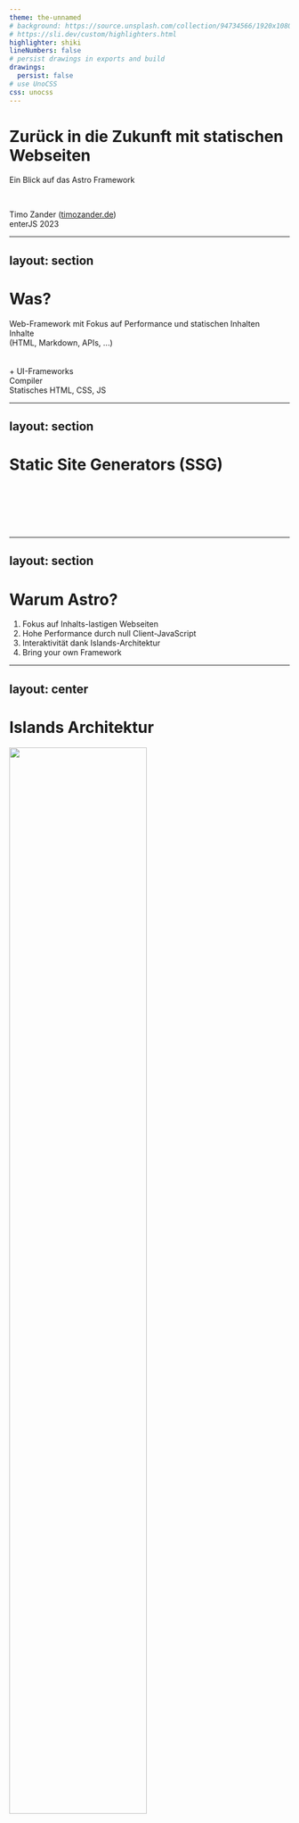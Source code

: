 ```yaml
---
theme: the-unnamed
# background: https://source.unsplash.com/collection/94734566/1920x1080
# https://sli.dev/custom/highlighters.html
highlighter: shiki
lineNumbers: false
# persist drawings in exports and build
drawings:
  persist: false
# use UnoCSS
css: unocss
---
```


# Zurück in die Zukunft mit statischen Webseiten

Ein Blick auf das Astro Framework

<br />

Timo Zander (<a href="http://timozander.de">timozander.de</a>)  
enterJS 2023

<!--

- Willkommen in Darmstadt
- Timo Zander, Astro Framework
- Astro Hype
- heute: Warum Astro
- Presentation + Live Coding. Fragen am Ende

- Folien + Code auf Webseite, timozander.de
-->

---
layout: section
---

# Was?

<span class="text-xl mt-5">
Web-Framework mit Fokus auf Performance und statischen Inhalten
</span>

<div class="w-full flex flex-row gap-x-10 mt-15">
  <div class="flex flex-1 flex-col text-center items-center">
    <ph-file-code class="text-5xl" />
    Inhalte<br/>
    (HTML, Markdown, APIs, ...)<br/><br/>
    <br class="my-2"/>
    + UI-Frameworks
  </div>



   <div class="flex flex-1 flex-col items-center">
    <simple-icons-astro class="text-5xl" />
    Compiler
  </div>

  <div class="flex flex-1 flex-col  text-center items-center">
      <ph-files-fill class="text-5xl" />
      Statisches HTML, CSS, JS
    </div>

  <Arrow x1="300" y1="350" x2="420" y2="350" />
  <Arrow x1="550" y1="350" x2="670" y2="350" />


</div>

<!-- 
- Doch was ist Astro
- Web-Framework mit Fokus auf Inhalte: Blogs, Portfolios, E-Commerce
- Inhalte: aus verschiedenen Quellen
- Build durch Compiler (Integrationen und Plugins! Tailwind, React, ...)
- Statische Ausgabe: "Reine" HTML Dateien
- Deployment: Webserver, Edge, ...
- einreihen in Konkurrenz (ÜBERLEITUNG)

-->
---
layout: section
---

# Static Site Generators (SSG)

<div class="distribute relative">
  <logos-nextjs  />
  <logos-nuxt  />
  <logos-svelte-kit  />
  <logos-docusaurus  />
  <logos-remix  />

</div>

<div class="distribute relative">
  <logos-eleventy  />
  <logos-gatsby />
  <logos-hexo />
  <logos-gridsome />
  <logos-astro />

</div>

<style>
.slidev-page {
  background: #303c5f  !important;
}

svg {
  font-size: 120px;
}

.distribute {
  display: flex;
  padding: 20px 0;
  justify-content: space-between;
  align-items: center;
}

</style>

<!-- 
- Konkurrenz: SSGs
- Auswahl an Frameworks: welches nimmt man?

<br />

- jeder hat Lieblings Framework
- React vs Vue Kampf, "Svelte ist Revolution" 
- Wahl des Tools nach Framework ->  hilft nicht
- Next und Nuxt als Platzhirsche -> natürliche Wahl
- spezialisierte Tools: Docusaurus als Beispiel

<br/>

- viele von euch fragen sich: WARUM
- warum noch ein Framework
- Kritisch beäugt bei Neuem -> GUT SO!

<br />

- Zeigen was Astro besonders macht (4 Punkte)


-->


---
layout: section
---

# Warum Astro?

<div class="absolute top-50% -translate-y-50% left-35% text-2xl">

1. <twemoji-spiral-notepad /> Fokus auf Inhalts-lastigen Webseiten
2. <twemoji-rocket/> Hohe Performance durch null Client-JavaScript
3. <twemoji-desert-island /> Interaktivität dank Islands-Architektur
4. <twemoji-puzzle-piece /> Bring your own Framework

</div>

<style>
li {
  @apply my-5;
}

ol {
  @apply !list-none
}

svg {
  @apply mr-4;
}
</style>

<!-- 
- klarer Fokus
- Vergleich mit Next.js = kann alles
- Astro sagt klar: Inhalte-lastige Webseiten (und hat entsprechend Features)
- Wer JIRA nachbauen will, ist hier falsch

<br />

- PERFORMANCE: per default 0 client-JS
- doch ganz ohne JS ist nicht gut (Beispiele)
- Deshalb: Island-Architektur
- sorgt für Performance: schnelle Time-to-interactive!

<br />

- Framework-agnostisch
- EINFACH zu installiert
-->

---
layout: center
---

# Islands Architektur

<div class="flex w-full px-20 mt-2"> 
  <img src="/images/islands_architecture.png" class="h-110" />

  <div class="flex-1 px-10 py-3 text-2xl items-center">
    
  Interaktive Elemente werden **nachgeladen**

  <br class="mb-9"  />

  Statische Elemente sind **sofort verfügbar**
  
  
  </div>

</div>

<!-- 
- Webseite in "Inseln" aufgeteilt
- statisch: wird in HTML-Datei statisch ausgeliefert
- dynamisch: erfordert Client-JS. Entweder rendern oder ladern

<br/>

- per Default alles statisch
- hilft für Performance: Keine Gedanken an Performance
- Client-JS immer ein bewusstes Opt-in
-->

---
layout: center
---

# MPA-Architektur


<table class="mt-12">
  <thead>
    <tr>
      <th></th>
      <th>Single-Page Application (SPA)</th>
      <th>Multi-Page Application (MPA)</th>
    </tr>
  </thead>

  <tr>
    <th>Rendering</th>  
    <td>Client</td>
    <td>Server</td>
  </tr>
  <tr>
    <th>Navigation</th>  
    <td>Client</td>
    <td>Server</td>
  </tr>
  <tr>
    <th>State-Management</th>  
    <td>Client</td>
    <td>Server</td>
  </tr>
  <tr>
    <th>Client-JavaScript</th>  
    <td>viel</td>
    <td>wenig bis keins</td>
  </tr>
</table>


<style>
th, td {
  @apply p-4 text-xl;
}
th {
  @apply font-bold;
}
td {
  @apply text-center;
}
</style>

<!--
- Astro hat MPA-Architektur
- im Gegensatz zu React und co

<br />

- SPA: nur eine index.html Datei, leer
- Client-JS rendert alles
- JS übernimmt Navigation, State-Management ...

<br />

- MPA: "traditionell" wie PHP etc.
- Server rendert HTML (mit Inhalten)
- Navigation = neue Request an Server, neue HTML Datei
- SESSIONS auf Server für State

<br />

- Spektrum: von SPA bis MPA
- z.B. serverseitig gerenderte SPAs, erhöht Initial-Performance
- kein gut oder schlecht
- für Astros Zwecke: MPA besser

-->

---
---

# Rendering Modi von Astro

<div class="w-full flex gap-x-10">

  <div class="flex-1">

  ### Static Site Generation (SSG)

  <div class="flex pt-8">
    <div class="flex flex-1 flex-col items-center">
      <ph-file-code class="text-5xl" />
      Astro-Quellcode
    </div>
    <div class="flex flex-1 flex-col items-center">
      <simple-icons-astro class="text-5xl" />
      Compiler
    </div>
    <Arrow x1="250" y1="230" x2="300" y2="230" />
  </div>
  <div class="flex pt-22">
    <div class="flex flex-1 flex-col items-center">
      <ph-computer-tower class="text-5xl" />
      Webserver
    </div>
    <Arrow x1="370" y1="300" x2="370" y2="350" />
    <div class="flex flex-1 flex-col items-center">
      <ph-files-fill class="text-5xl" />
      HTML, CSS, JS
    </div>
    <Arrow x1="300" y1="400" x2="250" y2="400" />
  </div>
  
  </div>


  <div class="flex-1">

  ### Server-side Rendering (SSR)

  <v-click>
  <div class="flex pt-8">
    <div class="flex flex-1 flex-col items-center">
      <ph-globe class="text-5xl" />
      URL Aufruf
    </div>
    <div class="flex flex-1 flex-col items-center">
      <simple-icons-astro class="text-5xl" />
      Astro-Runtime
    </div>
    <Arrow x1="690" y1="220" x2="740" y2="220" />
    <Arrow x2="690" y1="240" x1="740" y2="240" />
  </div>
  <div class="flex pt-22">
    <div class="flex flex-1 flex-col items-center">
    </div>
    <Arrow x1="830" y1="300" x2="830" y2="350" />
    <Arrow x1="810" y2="300" x2="810" y1="350" />
    <div class="flex flex-1 flex-col items-center">
       <ph-file-code class="text-5xl" />
      Astro-Quellcode
    </div>
  </div>
  </v-click>

  </div>

</div>

<!-- 

1. Statisches Rendern (wie erwähnt)
   -  Build wird ausgeführt
   -  Compiler gibt fertige HTML, CSS, JS Datei aus
   -  keine Spur mehr von Astro
   -  kostengünstig irgendwo statisch hosten (Nginx ...)
   -  in Stein gemeißelt: Nur Build ändert Inhalte

- klingt wie Rückschritt, aber:
- automatisieren mit Build-Pipeline
- Beispiel von meinem Blog
- wenige Minuten zwischen Commit + Live

klick
<br />

2. Serverseitiges Rendern
   - Request an Server (z.B. "About me")
   - Astro-Runtime rendert die Seite, gibt on demand HTML zurück 
   - Vorteil: Datenbanken, APIs, Echtzeit
   - Astro Fokus auf statischen Inhalten
   - deshalb heute: Schwerpunkt auf SSG
   - Syntax zu 90% gleich

-->

---
layout: section
---

# Astro in der Praxis
Ein neues Projekt mit Astro erstellen

<!-- wie sieht ein Astro Projekt aus -->

---
---

## Ein Astro-Projekt zum Leben erwecken

<br class="block mb-20" />

```bash
$ pnpm create astro@latest
```

[oder online auf astro.new](https://astro.new/)

<br class="mb-2" />

Starten des Entwicklungs-Servers mit `pnpm dev`

<style>
  p {
    @apply text-2xl pt-5 text-center;
  }
</style>


<!-- 
- schnell erstellt
- CLI oder online
- vielzahl von Templates
- vom leeren Projekt bis "Kitchen sink"
- heute: leeres Projekt
- reminder: Sourcecode online
-->

---

# Ein neues Astro Projekt
```bash {all|2|6-9}
├── README.md
├── astro.config.mjs
├── node_modules/
├── package.json
├── pnpm-lock.yaml
├── public/
│   └── ...
├── src/
│   └── ...
└── tsconfig.json
```

<!--
- überwiegend Standard

klick

- Astro-Config: Add-ons, Verhalten des Frameworks, ...
- z.B. vue als "integration" hinzufügen

klick 

- interessant sind public und src
- public: Dateien und Assets, welche *nicht* vom Build berührt werden (z.B. robots.txt)
- src: Quellcode, folgt jetzt
-->

---
---

# Das `src` Verzeichnis
```bash {2,4,6}
├ src
  ├── components
  │   └── Card.astro
  ├── layouts
  │   └── Layout.astro
  ├── pages
  │   └── index.astro
  └── env.d.ts
```

Astro-Webseiten bestehen aus **Komponenten**, **Layouts** und **Seiten**.

<style>
  p {
    @apply text-2xl;
  }
</style>

<!-- 
- Bausteine: Komponenten, Layouts, Seiten
- Seite: wie man denkt, eigene URL, eigene HTML-Datei
- Layouts: Skelett
  - HTML Basics wie DOCTYPE oder `<head>`
  - wird mit Inhalten und Komponenten gefüllt
- Komponente: wie in UI-Frameworks. Button, Dropdown, ...
- Beispiel persönlicher Blog

-->

---
layout: center
---

# Anatomie einer Astro Seite

<div>
<div class="relative mt-4">
    <img src="/images/blog_anatomy.png" class="relative" />
    <div class="highlight"></div>
    <div class="highlight layout"></div>
    <div class="highlight component"></div>
</div>

<div class="text">
  <span class="highlight" /> Seite <br/>
  <span class="highlight layout" /> Layout <br/>
  <span class="highlight component" /> Komponente
</div>
</div>

<style>
  img {
    border: 2px solid var(--slidev-theme-accents-vulcan);
    width: 70%;
  }

  div.highlight {
    border: 3px solid var(--slidev-theme-accents-red);
    position: absolute;
    width: 606px;
    height: 100%;
    left: 0;
    top: 0;
  }
  div.highlight.layout {
    border-color: var(--slidev-theme-accents-teal);
    width: 600px;
    margin-left: 3px;
    margin-top: 3px;
    height: calc(100% - 6px)
  }
  div.highlight.component {
    border-color: var(--slidev-theme-accents-yellow);
    width: 120px;
    height: 45px;

    top: 240px;
    left: 340px;
  }

  span.highlight {
    @apply inline-block w-3 h-3;
    background-color: var(--slidev-theme-accents-red);
  }
  span.highlight.layout {
    background-color: var(--slidev-theme-accents-teal);
  }
  span.highlight.component {
    background-color: var(--slidev-theme-accents-yellow);
  }

  .text {
    @apply absolute text-2xl;

    left: 700px;
    top: 300px;
  }
</style>

<!--
- Beispiel: persönliche Seite (mit Astro)
- Startseite = Page

<br/>

- Layout: gesamte Seite, von `<head>` bis `</body>`
- Social Media Icons: Komponente
- wird wiederverwendet im Footer

- Layouts und Astro-Komponenten technisch nahezu gleich!

weiter mit Komponenten
-->

---

# Astro Komponenten

src/components/Date.astro
```astro
---
const date = new Date();
---

<p>Heute ist {date.toLocaleDateString()}</p>
```

<!--
- simpel aufgebaut
- optionaler JS-Header mit Fences
  - da optional: jede HTML-Datei ist gültige Astro-Komponente
- beliebiger HTML-Code mit JSX-Syntax
- JS-Code in geschweiften Klammern

<br />

- Besonderheit von SSG: Code wird nur beim Build ausgeführt
- muss man sich gewöhnen, da JS-Code nicht immer "frisch"
- Datum bleibt also fix auf Build-Zeit

weitere, realitätsnahe Komponente...
-->

---
---

<span class="absolute top-7">src/components/LinkButton.astro</span>

```astro {all|2-8}
---
export type ButtonType = "primary" | "default";
interface Props {
  href: string;
  type?: ButtonType;
  disabled?: boolean;
  target?: HTMLAttributeAnchorTarget;
}
const { href, type = "default", disabled = false, target = undefined } = Astro.props;
---
<a
  type="button"  
  href={disabled ? "#" : href}
  tabindex={disabled ? "-1" : "0"}
  class={`button-${type}`}
  target={target}
>
  <slot />
</a>

<style>
/* ... */
</style>
```

<style>
  .slidev-code {
  --slidev-code-font-size: 14px;
  --slidev-code-line-height: 20px;
  --slidev-code-padding: 12px;
}
</style>

<!-- 
- (wall of code)
- LinkButton von meinem Blog
- zuerst JS

klick

- TypeScript Typen: definieren und exportieren klappt
- `ButtonType` woanders wiederverwenden
- `Props` sind die Props der Komponente (Konvention)
- sorgt für Auto-Complete und Typisierung

-->

---
---

# Props in Astro-Komponenten

```astro
 <LinkButton
  href={email.href}
  type="primary"
  className={"cta-button"}
  target="_blank"
>
  Get in touch
</LinkButton>
```

<span class="text-3xl">Props sind **typisiert**</span>

<!-- 
- Syntax ist wie bei React, Vue usw.
- Auto-Complete dank Props interface
-->

---
---

```astro
---
// ...
const { 
  href, type = "default", 
  disabled = false, target = undefined 
} = Astro.props;
---
<a
  type="button"  
  href={disabled ? "#" : href}
  tabindex={disabled ? "-1" : "0"}
  class={`button-${type}`}
  target={target}
>
  <slot />
</a>
```

<!-- 
- Props können im Astro.props Objekt abgerufen werden
- Nutzung im Markup
- bekannte JSX-Syntax
- Slots
-->

---
---

# Frontend-Frameworks nutzen

src/pages/index.astro
```astro
---
import MyVueComponent from './components/MyComponent.vue';
---

<div>
  <MyVueComponent />
</div>
```

<span class="text-2xl">Komponenten werden **automatisch** statisch gerendert</span>

<!-- 
- Clue: statt Astro-Komponenten eigenes FE-Framework nutzen
- einfach offizielle Plugins für Vue, React, Svelte, Preact, Solid, Lit, Alpine,...
- `pnpm astro add vue` -> fertig
- Astros Kern bleibt: alles statisch gerendert per default
 -->

---
layout: section
---

# Pages und Navigation

<!-- 
- Komponente klar
- jetzt: Pages und Navigation

Astro nutzt MPA -> mehrere Pages
-->

---
---

# Die `index.astro` Page

```astro
---
import Layout from "../layouts/Layout.astro";
import Date from "../components/Date.astro";
---

<Layout title="Welcome to Astro.">
  <main>
    <h1>
      Welcome to <span class="text-gradient">Astro</span>
    </h1>

    <Date />
  </main>
</Layout>
```

<!-- 
- 1 URL = 1 HTML Datei = 1 Astro Page
- Beispiel-Page

- Pages sind "Kleber" zwischen Layouts und Komponenten
- Komponente nicht genutzt -> nicht im Output
<br/>

- JS Header mit 3 Fences
- Erinnerung: nur im Build ausgeführt
-->

---

# File-based routing

<span class="text-2xl">

Der **Dateiname** bestimmt die **URL** der Seite

</span>

```cs {all|6}
├── pages/
    ├── index.astro      --> /
    ├── about.md         --> /about
    ├── blog/
    │   ├── index.astro  --> /blog
    │   └── [slug].astro --> /blog/:slug
    └── rss.xml.ts       --> /rss.xml
  
```

<!--
- File-based Routing
- Verzeichnisstruktur bestimmt URLs (Slide erklären)
- Dateitypen: .astro, .md, .html, .ts

klick
<br/>

- unter Blog: eckige Klammern im Dateiname
- dynamische Route
- nicht nur statische Pfade wie Home oder About
- Beispiel Blog: nicht für jeden Beitrag Seite copy-pasten

LIVE CODING 01-start
-->

---
layout: section
---

# Islands-Architektur angewandt

Client-seitiges JavaScript mit Astro

<!-- 
- wie funktioniert Islands nun?
- standard ist kein Client-JS
- wie schaffe ich nun JS auf Client?
-->

---

# `script` in Komponenten

```astro
---
console.log("Hello aus dem Build!")
---

<button>Test</button>

<script>
  console.log("Hello aus dem Browser!")
</script>
```

<!--
- JS an 2 Stellen:
- Header im Build
- `<script>` Tag im Browser

LIVE CODING 02-start
-->

---
---

# Verarbeitung von client-side JavaScript

1. Importe werden ge-bundled
2. Das JavaSkript wird zum HTML-Head hinzugefügt
3. Skripte werden **nicht** gedoppelt
4. TypeScript wird unterstützt


<style>
li {
  @apply text-3xl mb-6;
}
</style>

<!-- 
- ihr seht: Astro scheint zu optimieren
- Script nur einmal da -> was tut Astro?

<br/>

- Skript-Tags in Build Pipeline (Code optimierung und Import bundling)

1. Importe werden gebundled (imports nicht in extra Dateien)
2. Skripte werden in den head verschoben, keine Duplikate
3. TypeScript ist eingebaut: Transpilieren + Checken


-->

---

# Skripte "pur" verwenden

```astro {7}
---
console.log("Hello aus dem Build!")
---

<button>Test</button>

<script is:inline>
  console.log("Hello aus dem Browser!")
</script>
```

<span class="text-xl">

`is:inline` Skript-Tags werden **nicht** vom Build verarbeitet

</span>

<!--
- Skripte 1:1 im Build behalten
- neben `is:inline` noch andere Direktiven

Was geht also nicht?
- keine Importe (relativ oder npm Packages)
- kein Verschieben in den head
- kein Bundling in externe Datei -> kein defer (async laden)
MEHR DETAILS
-->

---

# Client-Rendering mit Direktiven steuern

```astro
---
// Wichtig: keine .astro Komponente
import LongTask from "../components/LongTask.vue";
---

<LongTask client:load />

<LongTask client:idle />

<p class="spacer">Scroll down</p>

<LongTask client:visible />
```

<!--
- bei UI-Frameworks (React, Vue, ...) -> clientseitig rendern aktivieren
- Steuern WANN gerendert/ausgeführt wird mit client-Direktiven
- nicht für Astro Komponenten -> immer SSR

1. load -> direkt am Anfang. "Überlebenswichtige" Sachen
2. idle -> wenn Client idled (schon interaktiv)
3. visible -> Mittelweg, wenn Komponente sichtbar wird
   - Komponente im Footer: nicht jeder scrollt
   - kann Zeit sparen

seit Astro 2.6: eigene Direktiven
-->

---
layout: section
---

# Dynamische Inhalte und statische Seiten

<!-- 
- Basics fertig
- jetzt los ziehen und Astro Seite bauen
- Spaß weil: gute Doks + hilfreiche Fehler (eben gesehen)

<br />

- Fader Beigeschmack: Dynamische Inhalte?
- niemals so "live" wie nicht-SSG Lösung, klar
- aber neuer Blog Post sollte kein Riesen Aufwand sein

jetzt: Wie Astro dynamische Inhalte unterstützt
 -->

---
---


# Content Collections

```py
─ src/pages/
  ├── newsletter/
  │   ├── new-subcriber.md
  │   ├── featured-links-may-2023.md
  │   └── ...
  ├── blog/
  │   ├── welcome-post.md
  │   ├── what-i-learned-2022-post.md
  │   └── ...
  └── authors/
      ├── zander.json
      └── ...
```

<!-- 
- oft kein CMS oder DB nötig
- einfacher Blog und Portfolio: Inhalte strukturiert als Dateien
- Performance egal: Build ggf. länger, aber who cares (wenige Sekunden)

<br />

- daher: Content Collections
- strukturierte Inhalte in Dateien

<br/>

- Blog-Posts und Newsletter Einträge
- Markdown (Inhalte) oder JSON (reine Daten)
- Markdown hat Frontmatter-Header mit Attributen (z.B. title)
-->

---
---

# Einträge typisieren

```ts {all|4-11|13-15}
// src/content/config.ts
import { z, defineCollection } from 'astro:content';

const blogCollection = defineCollection({
  type: 'content', // oder 'data'
  schema: z.object({
    title: z.string(),
    tags: z.array(z.string()),
    image: z.string().optional(),
  }),
});

export const collections = {
  blog: blogCollection,
};
```

<style>
.slidev-code {
  --slidev-code-font-size: 22px;
  --slidev-code-line-height: 26px;
  --slidev-code-padding: 8px;
}
</style>


<!-- 
- Zod ist integriert
- umfangreiche Typ-API für exotische Edge Cases
- sorgt für typisierte Auto-Complete und Build-Check

klick

- Collection für Blog-Posts
- Zod validiert Frontmatter-Header

klick

- export benötigt blog Key
- key = Ordnername
 -->

---
---

# Inhalte aus Collections nutzen

```ts 
import { getCollection } from 'astro:content';

const blogPosts = await getCollection('blog');
```

```jsx
<section>
  <h2>Blog-Einträge</h2>
  {
    blogPosts.map((post) => (
      <a href={"blog/" + post.slug}>{post.data.title}</a>
    ))
  }
</section>
```

<!-- 
- Abruf mit `getCollection()`
- slug: URL-Friendly Version des Dateinamens (unique ID)
- data Attribut in Schleife: Frontmatter-Attribute (typisiert!!)
- bei Typ-Verletzung: Build schlägt fehl

LIVE CODING 04-start
 -->

---
---

# Daten referenzieren

<div class="w-2/3">

```ts
const blog = defineCollection({
  type: 'content',
  schema: z.object({
    title: z.string(),
    author: reference('authors'),
    relatedPosts: z.array(reference('blog')),
  })
});

const authors = defineCollection({
  type: 'data',
  schema: z.object({
    name: z.string(),
  })
});
```
</div>

<div class="absolute top-40 right-30">

```mermaid
classDiagram
  class BlogPost
    BlogPost : + title

  class Author
    Author : + name


  BlogPost "*" --> "1" Author
```
</div>

<style>
  .slidev-code {
  --slidev-code-font-size: 20px;
  --slidev-code-line-height: 24px;
  --slidev-code-padding: 12px;
}
</style>

<!-- 
- JSON in Content Collections neu seit Astro 2.5
- vereinfachte, Datei-basierte Datenbank
- Referenzen möglich!

<br />

- sorgt für Datenintegrität
- wie in SQL, Blog-Post muss immer Autor haben (kein "von undefined undefined")

optional: LIVE CODING 05-start
 -->

---
layout: center
---


<div class="p-5 text-3xl mb-10">

> Jedem Anfang wohnt ein Zauber inne.  
</div>

- Loslegen unter [astro.new](https://astro.new/)
- Nutzt Astro für euren Blog, ein Portfolio, ...
- ...und **nicht** für interaktive Dashboards und co
- Lernt das Framework zu lieben (oder zu hassen!)

<br class="mb-6" />

Alle Unterlagen findet Ihr auf [timozander.de](https://timozander.de)

<style>
blockquote {
  @apply !p-6;
}

li {
  @apply text-2xl mb-3;
}
</style>

<!-- 
Heinrich Heine

- Empfehlung: Wenn gefallen, dann probiert Astro aus
- für Astro-taugliches Projekt (und nicht für Webanwendung)
- falls gefällt: großartig
- falls nicht: genauso gut - Findet das Tool, was für EUCH am besten passt
- noch viel mehr zu entdecken: Asset Optimierung, Endpoints, ...
-->
